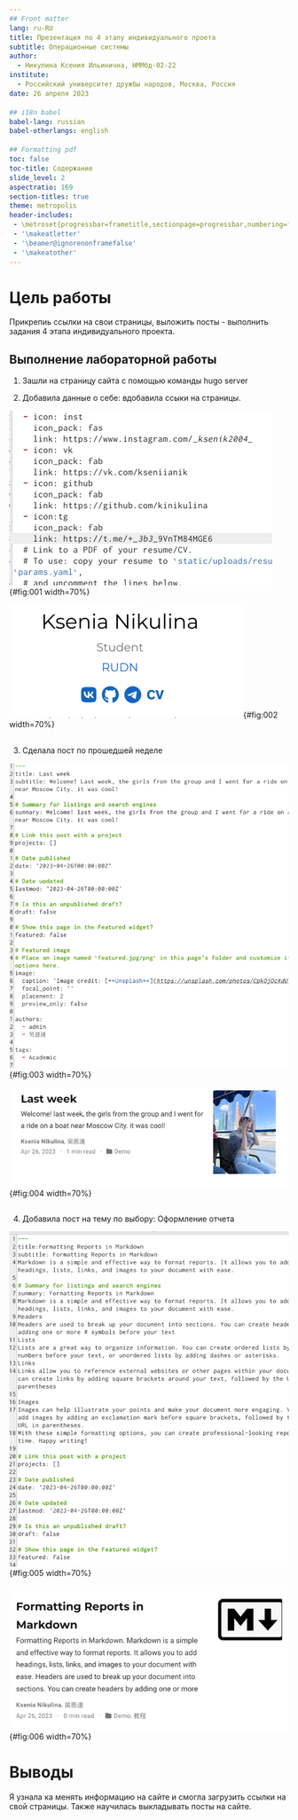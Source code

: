 ```yaml
---
## Front matter
lang: ru-RU
title: Презентация по 4 этапу индивидуального проета
subtitle: Операционные системы
author:
  - Никулина Ксения Ильинична, НММбд-02-22
institute:
  - Российский университет дружбы народов, Москва, Россия
date: 26 апреля 2023

## i18n babel
babel-lang: russian
babel-otherlangs: english

## Formatting pdf
toc: false
toc-title: Содержание
slide_level: 2
aspectratio: 169
section-titles: true
theme: metropolis
header-includes:
 - \metroset{progressbar=frametitle,sectionpage=progressbar,numbering=fraction}
 - '\makeatletter'
 - '\beamer@ignorenonframefalse'
 - '\makeatother'
---
```


# Цель работы

Прикрепиь ссылки на свои страницы, выложить посты - выполнить задания 4 этапа индивидуального проекта. 
## Выполнение лабораторной работы

1. Зашли на страницу сайта с помощью команды hugo server 

2.  Добавила данные о себе: вдобавила ссыки на страницы.

![Текст](image/1.png){#fig:001 width=70%}

![Итог на сайте](image/2.png){#fig:002 width=70%}

##

3. Сделала пост по прошедшей неделе 

![Текст](image/3.png){#fig:003 width=70%}

![Пост на сайте](image/4.png){#fig:004 width=70%}


## 

4. Добавила пост на тему по выбору: Оформление отчета 

![Текст](image/5.png){#fig:005 width=70%}

![Пост на сайте](image/6.png){#fig:006 width=70%}



# Выводы

Я узнала ка менять информацию на сайте и смогла загрузить ссылки на свой страницы. Также научилась выкладывать посты на сайте.


